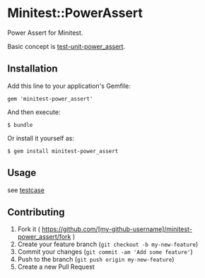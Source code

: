 # Minitest::PowerAssert

Power Assert for Minitest.

Basic concept is [test-unit-power_assert](https://github.com/k-tsj/test-unit-power_assert).

## Installation

Add this line to your application's Gemfile:

    gem 'minitest-power_assert'

And then execute:

    $ bundle

Or install it yourself as:

    $ gem install minitest-power_assert

## Usage

see [testcase](https://github.com/hsbt/minitest-power_assert/blob/master/test/test_power_assert.rb)

## Contributing

1. Fork it ( https://github.com/[my-github-username]/minitest-power_assert/fork )
2. Create your feature branch (`git checkout -b my-new-feature`)
3. Commit your changes (`git commit -am 'Add some feature'`)
4. Push to the branch (`git push origin my-new-feature`)
5. Create a new Pull Request
